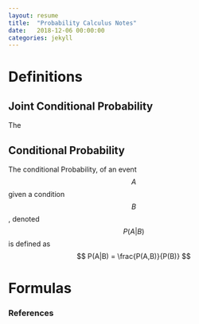 ```yaml
---
layout: resume
title:  "Probability Calculus Notes"
date:   2018-12-06 00:00:00
categories: jekyll
---
```



# Definitions 

## Joint Conditional Probability
The 

## Conditional Probability
The conditional Probability, of an event $$A$$ given a condition $$B$$, denoted $$P(A|B)$$ is defined as
$$
P(A|B) = \frac{P(A,B)}{P(B)}
$$


# Formulas 

### References
 
